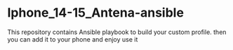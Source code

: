 # Iphone_14-15_Antena-ansible
This repository contains Ansible playbook to build your custom profile. then you can add it to your phone  and enjoy use it
